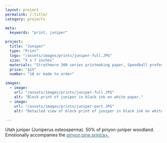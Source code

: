 ```yaml
---
layout: project
permalink: /:title/
category: projects

meta:
  keywords: "print, juniper"

project:
  title: "Juniper"
  type: "Print"
  logo: "/assets/images/prints/juniper-full.JPG"
  size: "5 x 7 inches"
  materials: "Strathmore 300 series printmaking paper, Speedball professional relief ink"
  price: "$15"
  number: "10 or made to order"

images:
  - image:
    url: "/assets/images/prints/juniper-full.JPG"
    alt: "Block print of juniper in black ink on white paper."
  - image:
    url: "/assets/images/prints/juniper-part.JPG"
    alt: "Detailed view of block print of juniper in black ink on white paper."
    
---
```

<p>Utah juniper (Juniperus osteosperma). 50% of pinyon-juniper woodland. Emotionally accompanies the <a href = "https://an-bui.github.io/shop/pinyonpine/" style = "color:#346575;">pinyon pine print/a>.</p>
